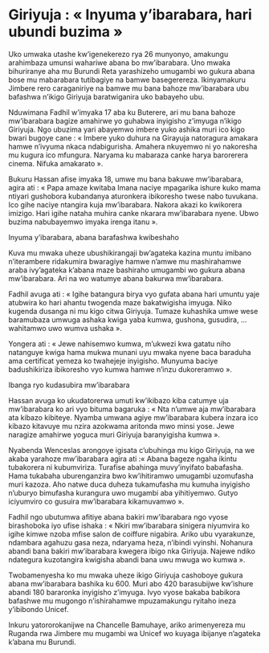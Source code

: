 # Giriyuja : « Inyuma y’ibarabara, hari ubundi buzima »

Uko umwaka utashe kw’igenekerezo rya 26 munyonyo, amakungu arahimbaza umunsi wahariwe abana bo mw’ibarabara. Uno mwaka bihuriranye aha mu Burundi Reta yarashizeho umugambi wo gukura abana bose mu mabarabara tutibagiye na bamwe basegerereza. Ikinyamakuru Jimbere rero caraganiriye na bamwe mu bana bahoze mw’ibarabara ubu bafashwa n’ikigo Giriyuja baratwiganira uko babayeho ubu.

Nduwimana Fadhil w’imyaka 17 aba ku Buterere, ari mu bana bahoze mw’ibarabara bagize amahirwe yo guhabwa inyigisho z’imyuga n’ikigo Giriyuja. Ngo ubuzima yari abayemwo imbere yuko ashika muri ico kigo bwari bugoye cane : « Imbere yuko duhura na Girayuja natoragura amakara hamwe n’ivyuma nkaca ndabigurisha. Amahera nkuyemwo ni yo nakoresha mu kugura ico mfungura. Naryama ku mabaraza canke harya barorerera cinema. Nifuka amakarato ».

Bukuru Hassan afise imyaka 18, umwe mu bana bakuwe mw’ibarabara, agira ati : « Papa amaze kwitaba Imana naciye mpagarika ishure kuko mama ntiyari gushobora kubandanya aturonkera ibikoresho twese nabo tuvukana. Ico gihe naciye ntangira kuja mw’ibarabara. Nakora akazi ko kwikorera imizigo. Hari igihe nataha muhira canke nkarara mw’ibarabara nyene. Ubwo buzima nabubayemwo imyaka irenga itanu ».

Inyuma y’ibarabara, abana barafashwa kwibeshaho

Kuva mu mwaka uheze ubushikirangaji bw’agateka kazina muntu imibano n’iterambere ridakumira bwaragiye hamwe n’amwe mu mashirahamwe araba ivy’agateka k’abana maze bashiraho umugambi wo gukura abana mw’ibarabara. Ari na wo watumye abana bakurwa mw’ibarabara.

Fadhil avuga ati : « Igihe batangura birya vyo gufata abana hari umuntu yaje atubwira ko hari ahantu twogenda maze bakatwigisha imyuga. Niko kugenda dusanga ni mu kigo citwa Giriyuja. Tumaze kuhashika umwe wese baramubaza umwuga ashaka kwiga yaba kumwa, gushona, gusudira, …wahitamwo uwo wumva ushaka ».

Yongera ati : « Jewe nahisemwo kumwa, m’ukwezi kwa gatatu niho natanguye kwiga hama mukwa munani uyu mwaka nyene baca baraduha ama certificat yemeza ko twahejeje inyigisho. Munyuma baciye badushikiriza ibikoresho vyo kumwa hamwe n’inzu dukoreramwo ».

Ibanga ryo kudasubira mw’ibarabara

Hassan avuga ko ukudatorerwa umuti kw’ikibazo kiba catumye uja mw’ibarabara ko ari vyo bituma bagaruka : « Nta n’umwe aja mw’ibarabara ata kibazo kibiteye. Nyamba umwana agiye mw’ibarabara kubera inzara ico kibazo kitavuye mu nzira azokwama aritonda mwo minsi yose. Jewe naragize amahirwe yoguca muri Giriyuja baranyigisha kumwa ».

Nyabenda Wenceslas arongoye igisata c’ubuhinga mu kigo Giriyuja, na we akaba yarahoze mw’ibarabara agira ati :« Abana bageze ngaha ikintu tubakorera ni kubumviriza. Turafise abahinga muvy’inyifato babafasha. Hama tukabaha uburenganzira bwo kw’ihitiramwo umugambi uzomufasha muri kazoza. Aho natwe duca duheza tukamufasha mu kumuha inyigisho n’uburyo bimufasha kurangura uwo mugambi aba yihitiyemwo. Gutyo iciyumviro co gusuira mw’ibarabara kikamuvamwo ».

Fadhil ngo ubutumwa afitiye abana bakiri mw’ibarabara ngo vyose birashoboka iyo ufise ishaka : « Nkiri mw’ibarabara sinigera niyumvira ko igihe kimwe nzoba mfise salon de coiffure nigabira. Ariko ubu vyarakunze, ndambara agahuzu gasa neza, ndaryama heza, n’ibindi vyinshi. Nohanura abandi bana bakiri mw’ibarabara kwegera ibigo nka Giriyuja. Najewe ndiko ndategura kuzotangira kwigisha abandi bana uwu mwuga wo kumwa ».

Twobamenyesha ko mu mwaka uheze ikigo Giriyuja cashoboye gukura abana mw’ibarabara bashika ku 600. Muri abo 420 barasubijwe kw’ishure abandi 180 bararonka inyigisho z’imyuga. Ivyo vyose bakaba babikora bafashwe mu mugongo n’ishirahamwe mpuzamakungu ryitaho ineza y’ibibondo Unicef.

Inkuru yatororokanijwe na Chancelle Bamuhaye, ariko arimenyereza mu Ruganda rwa Jimbere mu mugambi wa Unicef wo kuyaga ibijanye n’agateka k’abana mu Burundi.